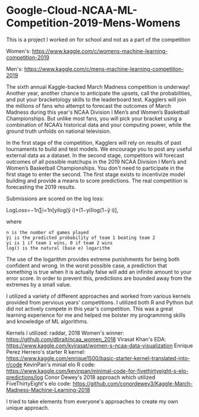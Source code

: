 # Google-Cloud-NCAA-ML-Competition-2019-Mens-Womens
This is a project I worked on for school and not as a part of the competition

Women's:
https://www.kaggle.com/c/womens-machine-learning-competition-2019

Men's:
https://www.kaggle.com/c/mens-machine-learning-competition-2019



The sixth annual Kaggle-backed March Madness competition is underway! Another year, another chance to anticipate the upsets, call the probabilities, and put your bracketology skills to the leaderboard test. Kagglers will join the millions of fans who attempt to forecast the outcomes of March Madness during this year's NCAA Division I Men’s and Women’s Basketball Championships. But unlike most fans, you will pick your bracket using a combination of NCAA’s historical data and your computing power, while the ground truth unfolds on national television. 

In the first stage of the competition, Kagglers will rely on results of past tournaments to build and test models. We encourage you to post any useful external data as a dataset. In the second stage, competitors will forecast outcomes of all possible matchups in the 2019 NCAA Division I Men’s and Women’s Basketball Championships. You don't need to participate in the first stage to enter the second. The first stage exists to incentivize model building and provide a means to score predictions. The real competition is forecasting the 2019 results.

Submissions are scored on the log loss:

LogLoss=−1n∑i=1n[yilog(ŷ i)+(1−yi)log(1−ŷ i)],

where

    n is the number of games played
    ŷi is the predicted probability of team 1 beating team 2
    yi is 1 if team 1 wins, 0 if team 2 wins
    log() is the natural (base e) logarithm

The use of the logarithm provides extreme punishments for being both confident and wrong. In the worst possible case, a prediction that something is true when it is actually false will add an infinite amount to your error score. In order to prevent this, predictions are bounded away from the extremes by a small value.


I utilized a variety of different approaches and worked from various kernels provided from pervious years' competitions.  I utilized both R and Python but did not actively compete in this year's competition.  This was a great learning experience for me and helped me bolster my programming skills and knowledge of ML algorithms.

Kernels I utilized:
raddar, 2018 Women's winner: https://github.com/dbrait/ncaa_women_2018
Virasat Khan's EDA: https://www.kaggle.com/kvirasat/women-s-ncaa-data-visualization
Enrique Perez Herrero's starter R kernel: https://www.kaggle.com/enrique1500/basic-starter-kernel-translated-into-r/code
KevinPan's minial elo R code: https://www.kaggle.com/kevinpan/minimal-code-for-fivethirtyeight-s-elo-predictions/log
Conor Dewey's 2018 approach which utilized FiveThirtyEight's elo code: https://github.com/conordewey3/Kaggle-March-Madness-Machine-Learning-2018

I tried to take elements from everyone's approaches to create my own unique approach.
